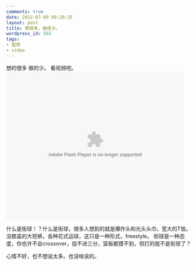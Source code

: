 ```yaml
---
comments: true
date: 2012-07-09 08:20:15
layout: post
title: 想得多，做得少。
wordpress_id: 565
tags:
- 篮球
- video
---
```



想的很多 做的少。
看视频吧。
<embed src="http://www.tudou.com/v/IWKcjkaE8IQ/&rpid=58132160&resourceId=58132160_05_05_99&bid=05/v.swf" type="application/x-shockwave-flash" allowscriptaccess="always" allowfullscreen="true" wmode="opaque" width="480" height="400"></embed>

什么是街球！？什么是街球，很多人想到的就是爆炸头和光头头巾，宽大的T恤，没膝盖的大短裤，各种花式运球，这只是一种形式，freestyle。
街球是一种态度，你也许不会crossover，投不进三分，篮板都摸不到，但打的就不是街球了？

心情不好，也不想说太多。也没啥说的。



